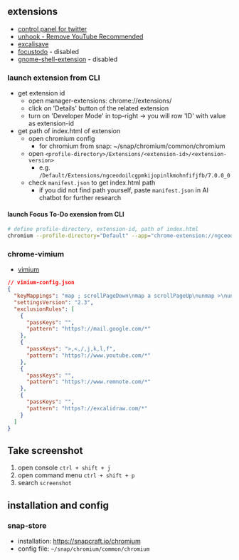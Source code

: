 ## extensions
- [control panel for twitter](https://chromewebstore.google.com/detail/control-panel-for-twitter/kpmjjdhbcfebfjgdnpjagcndoelnidfj?hl=en&pli=1)
- [unhook - Remove YouTube Recommended](https://chromewebstore.google.com/detail/unhook-remove-youtube-rec/khncfooichmfjbepaaaebmommgaepoid)
- [excalisave](https://chromewebstore.google.com/detail/excalisave/obnjfbgikjcdfnbnmdamffacjfpankih)
- [focustodo](https://chromewebstore.google.com/detail/focus-to-do-pomodoro-time/ngceodoilcgpmkijopinlkmohnfifjfb?hl=en) - disabled
- [gnome-shell-extension](https://chromewebstore.google.com/detail/gnome-shell-integration/gphhapmejobijbbhgpjhcjognlahblep?hl=en) - disabled

### launch extension from CLI
- get extension id
	- open manager-extensions: chrome://extensions/
	- click on 'Details' button of the related extension
	- turn on 'Developer Mode' in top-right -> you will row 'ID' with value as extension-id
- get path of index.html of extension
	- open chromium config
		- for chromium from snap: ~/snap/chromium/common/chromium
	- open `<profile-directory>/Extensions/<extension-id>/<extension-version>`
		- e.g. `/Default/Extensions/ngceodoilcgpmkijopinlkmohnfifjfb/7.0.0_0`
	- check `manifest.json` to get index.html path
		- if you did not find path yourself, paste `manifest.json` in AI chatbot for further research

#### launch Focus To-Do exension from CLI
```bash
# define profile-directory, extension-id, path of index.html
chromium --profile-directory="Default" --app="chrome-extension://ngceodoilcgpmkijopinlkmohnfifjfb/WebContent/index.html"
```

### chrome-vimium
- [vimium](https://chromewebstore.google.com/detail/vimium/dbepggeogbaibhgnhhndojpepiihcmeb?hl=en)

```json
// vimium-config.json
{
  "keyMappings": "map ; scrollPageDown\nmap a scrollPageUp\nunmap >\nunmap <",
  "settingsVersion": "2.3",
  "exclusionRules": [
    {
      "passKeys": "",
      "pattern": "https?://mail.google.com/*"
    },
    {
      "passKeys": ">,<,/,j,k,l,f",
      "pattern": "https?://www.youtube.com/*"
    },
    {
      "passKeys": "",
      "pattern": "https?://www.remnote.com/*"
    },
    {
      "passKeys": "",
      "pattern": "https?://excalidraw.com/*"
    }
  ]
}
```
## Take screenshot
1. open console `ctrl + shift + j`
2. open command menu `ctrl + shift + p`
3. search `screenshot`

## installation and config
### snap-store
- installation: https://snapcraft.io/chromium
- config file: `~/snap/chromium/common/chromium`
